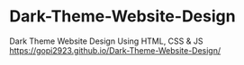 # Dark-Theme-Website-Design
Dark Theme Website Design Using HTML, CSS &amp; JS
https://gopi2923.github.io/Dark-Theme-Website-Design/